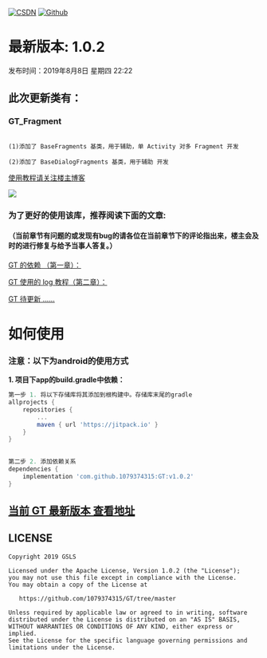 [![CSDN](https://img.shields.io/badge/Android%20Arsenal-Fragmentation-brightgreen.svg?style=flat)](https://blog.csdn.net/qq_39799899)
[![Github](https://travis-ci.org/YoKeyword/Fragmentation.svg?branch=master)](https://github.com/1079374315)


# 最新版本: 1.0.2
发布时间：2019年8月8日 星期四 22:22

## 此次更新类有： 

### GT_Fragment

````

(1)添加了 BaseFragments 基类，用于辅助，单 Activity 对多 Fragment 开发

(2)添加了 BaseDialogFragments 基类，用于辅助 开发

````

[使用教程请关注楼主博客](https://blog.csdn.net/qq_39799899)

![](/gif/logo.png)


### 为了更好的使用该库，推荐阅读下面的文章:

#### （当前章节有问题的或发现有bug的请各位在当前章节下的评论指出来，楼主会及时的进行修复与给予当事人答复。）



[GT 的依赖 （第一章）：](http://#)

[GT 使用的 log 教程（第二章）：](http://#)

[GT 待更新 ......](https://#)


# 如何使用
### 注意：以下为android的使用方式
**1. 项目下app的build.gradle中依赖：**

````gradle
第一步 1. 将以下存储库将其添加到根构建中。存储库末尾的gradle
allprojects {
	repositories {
		...
		maven { url 'https://jitpack.io' }
	}
}
	
	
第二步 2. 添加依赖关系
dependencies {
	implementation 'com.github.1079374315:GT:v1.0.2'
}
````

## [当前 GT 最新版本 查看地址](https://jitpack.io/#1079374315/GT/v1.0.2)

## LICENSE
````
Copyright 2019 GSLS

Licensed under the Apache License, Version 1.0.2 (the "License");
you may not use this file except in compliance with the License.
You may obtain a copy of the License at

   https://github.com/1079374315/GT/tree/master

Unless required by applicable law or agreed to in writing, software
distributed under the License is distributed on an "AS IS" BASIS,
WITHOUT WARRANTIES OR CONDITIONS OF ANY KIND, either express or implied.
See the License for the specific language governing permissions and
limitations under the License.
````
